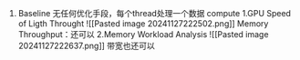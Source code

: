 1. Baseline
		无任何优化手段，每个thread处理一个数据
	compute
	1.GPU Speed of Ligth Throught
	![[Pasted image 20241127222502.png]]
	Memory Throughput：还可以
	2.Memory Workload Analysis
	![[Pasted image 20241127222637.png]]
	带宽也还可以